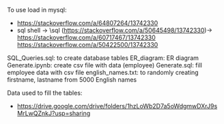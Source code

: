 To use load in mysql:
- https://stackoverflow.com/a/64807264/13742330
- sql shell -> \sql (https://stackoverflow.com/a/50645498/13742330)-> https://stackoverflow.com/a/60717467/13742330
https://stackoverflow.com/a/50422500/13742330

SQL_Queries.sql: to create database tables
ER_diagram: ER diagram
Generate.ipynb: create csv file with data (employee)
Generate.sql: fill employee data with csv file
english_names.txt: to randomly creating firstname, lastname from 5000 English names

Data used to fill the tables:
- https://drive.google.com/drive/folders/1hzLoWb2D7a5oWdgmwDXrJ9sMrLwQZnkJ?usp=sharing
